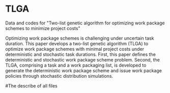 # TLGA
Data and codes for "Two-list genetic algorithm for optimizing work package schemes to minimize project costs"

Optimizing work package schemes is challenging under uncertain task duration. This paper develops a two-list genetic algorithm (TLGA) to optimize work package schemes with minimal project costs under deterministic and stochastic task durations. First, this paper defines the deterministic and stochastic work package scheme problem. Second, the TLGA, comprising a task and a work packaging list, is developed to generate the deterministic work package scheme and issue work package policies through stochastic distribution simulations. 

#The describe of all files
